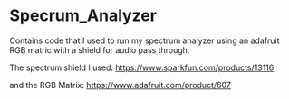 # Specrum_Analyzer
Contains code that I used to run my spectrum analyzer using an adafruit RGB matric with a shield for audio pass through.

The spectrum shield I used: https://www.sparkfun.com/products/13116

and the RGB Matrix: https://www.adafruit.com/product/607
